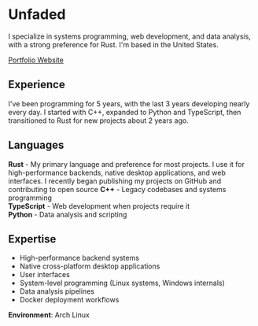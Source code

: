 # Unfaded

I specialize in systems programming, web development, and data analysis, with a strong preference for Rust. I'm based in the United States.

[Portfolio Website](https://unfaded.dev)

## Experience
I've been programming for 5 years, with the last 3 years developing nearly every day. I started with C++, expanded to Python and TypeScript, then transitioned to Rust for new projects about 2 years ago.

## Languages
**Rust** - My primary language and preference for most projects. I use it for high-performance backends, native desktop applications, and web interfaces. I recently began publishing my projects on GitHub and contributing to open source
**C++** - Legacy codebases and systems programming  
**TypeScript** - Web development when projects require it  
**Python** - Data analysis and scripting  

## Expertise
- High-performance backend systems
- Native cross-platform desktop applications
- User interfaces
- System-level programming (Linux systems, Windows internals)
- Data analysis pipelines
- Docker deployment workflows

**Environment**: Arch Linux
